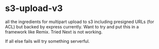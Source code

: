 # s3-upload-v3
 
all the ingredients for multipart upload to s3 including presigned URLs (for ACL) but backed by express currently. Want to try and put this in a framework like Remix. Tried Next is not working.

If all else fails will try something serverful.

